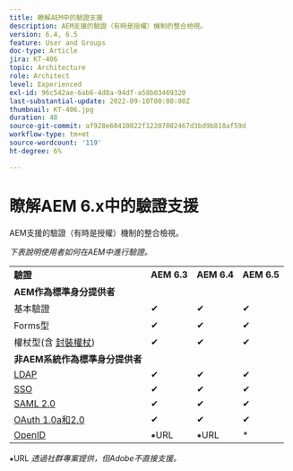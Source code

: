 ```yaml
---
title: 瞭解AEM中的驗證支援
description: AEM支援的驗證（有時是授權）機制的整合檢視。
version: 6.4, 6.5
feature: User and Groups
doc-type: Article
jira: KT-406
topic: Architecture
role: Architect
level: Experienced
exl-id: 96c542ae-6ab6-4d8a-94df-a58b03469320
last-substantial-update: 2022-09-10T00:00:00Z
thumbnail: KT-406.jpg
duration: 48
source-git-commit: af928e60410022f12207082467d3bd9b818af59d
workflow-type: tm+mt
source-wordcount: '119'
ht-degree: 6%

---
```


# 瞭解AEM 6.x中的驗證支援

AEM支援的驗證（有時是授權）機制的整合檢視。

*下表說明使用者如何在AEM中進行驗證。*

<table>
    <tbody>
        <tr>
            <td><strong>驗證</strong></td>
            <td><strong>AEM 6.3</strong></td>
            <td><strong>AEM 6.4</strong></td>
            <td><strong>AEM 6.5</strong></td>
        </tr>
        <tr>
            <td><strong>AEM作為標準身分提供者</strong></td>
            <td></td>
            <td></td>
            <td></td>
        </tr>
        <tr>
            <td>基本驗證</td>
            <td>✔</td>
            <td>✔</td>
            <td>✔</td>
        </tr>
        <tr>
            <td>Forms型</td>
            <td>✔</td>
            <td>✔</td>
            <td>✔</td>
        </tr>
        <tr>
            <td>權杖型(含 <a href="https://experienceleague.adobe.com/docs/experience-manager-65/administering/security/encapsulated-token.html" target="_blank">封裝權杖</a>)</td>
            <td>✔</td>
            <td>✔</td>
            <td>✔</td>
        </tr>
        <tr>
            <td><strong>非AEM系統作為標準身分提供者</strong></td>
            <td></td>
            <td></td>
            <td></td>
            <tr>
                <td><a href="https://experienceleague.adobe.com/docs/experience-manager-65/administering/security/ldap-config.html" target="_blank">LDAP</a></td>
                <td>✔</td>
                <td>✔</td>
                <td>✔</td>
            </tr>
            <tr>
                <td><a href="https://experienceleague.adobe.com/docs/experience-manager-65/deploying/configuring/single-sign-on.html" target="_blank">SSO</a></td>
                <td>✔</td>
                <td>✔</td>
                <td>✔</td>
            </tr>
            <tr>
                <td><a href="https://experienceleague.adobe.com/docs/experience-manager-65/administering/security/saml-2-0-authenticationhandler.html?lang=zh-Hant" target="_blank">SAML 2.0</a></td>
                <td>✔</td>
                <td>✔</td>
                <td>✔</td>
            </tr>
            <tr>
                <td><a href="https://experienceleague.adobe.com/docs/events/assets/oauth-server-functionality-in-aem-7-23-14.pdf" target="_blank">OAuth 1.0a和2.0</a></td>
                <td>✔</td>
                <td>✔</td>
                <td>✔</td>
            </tr>
            <tr>
                <td><a href="https://sling.apache.org/documentation/the-sling-engine/authentication/authentication-authenticationhandler/openid-authenticationhandler.html" target="_blank">OpenID</a></td>
                <td>⁕URL</td>
                <td>⁕URL</td>
                <td>*</td>
            </tr>
    </tbody>
</table>

⁕URL *透過社群專案提供，但Adobe不直接支援。*

